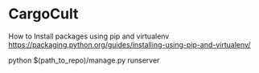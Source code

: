 # CargoCult

How to Install packages using pip and virtualenv https://packaging.python.org/guides/installing-using-pip-and-virtualenv/

python $(path_to_repo)/manage.py runserver

